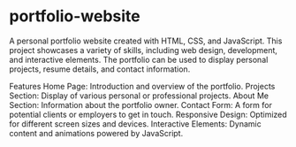 # portfolio-website
A personal portfolio website created with HTML, CSS, and JavaScript. This project showcases a variety of skills, including web design, development, and interactive elements. The portfolio can be used to display personal projects, resume details, and contact information.

Features
Home Page: Introduction and overview of the portfolio.
Projects Section: Display of various personal or professional projects.
About Me Section: Information about the portfolio owner.
Contact Form: A form for potential clients or employers to get in touch.
Responsive Design: Optimized for different screen sizes and devices.
Interactive Elements: Dynamic content and animations powered by JavaScript.
